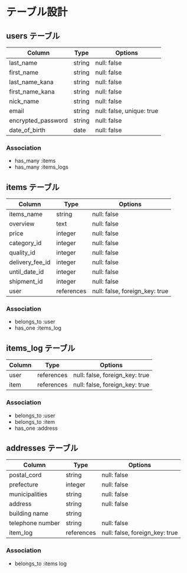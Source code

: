# テーブル設計

## users テーブル

| Column             | Type   | Options                   |
| ------------------ | ------ | -----------               |
| last_name          | string | null: false               |
| first_name         | string | null: false               |
| last_name_kana     | string | null: false               |
| first_name_kana    | string | null: false               |
| nick_name          | string | null: false               |
| email              | string | null: false, unique: true |
| encrypted_password | string | null: false               |
| date_of_birth      | date   | null: false               |


### Association

- has_many :items
- has_many :items_logs



## items テーブル

| Column          | Type       | Options     |
| ------          | ---------- | ----------- |
| items_name      | string     | null: false |
| overview        | text       | null: false |
| price           | integer    | null: false |
| category_id     | integer    | null: false |
| quality_id      | integer    | null: false |
| delivery_fee_id | integer    | null: false |
| until_date_id   | integer    | null: false |
| shipment_id     | integer    | null: false |
| user            | references | null: false, foreign_key: true |


### Association

- belongs_to :user
- has_one :items_log


## items_log テーブル

| Column     | Type       | Options                        |
| ---------- | ---------- | -----------                    |
| user       | references | null: false, foreign_key: true |
| item       | references | null: false, foreign_key: true |


### Association

- belongs_to :user
- belongs_to :item
- has_one :address



## addresses テーブル

| Column           | Type       | Options     |
| ----------       | ---------- | ----------- |
| postal_cord      | string     | null: false |
| prefecture       | integer    | null: false |
| municipalities   | string     | null: false |
| address          | string     | null: false |
| building name    | string     |             |
| telephone number | string     | null: false |
| item_log         | references | null: false, foreign_key: true |

### Association

- belongs_to :items log


